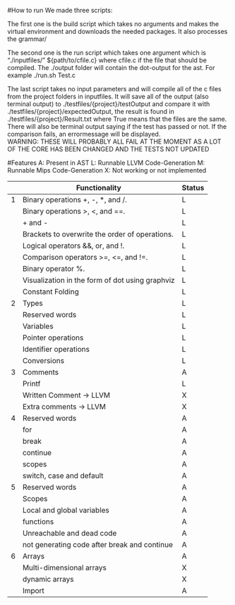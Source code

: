
#How to run
We made three scripts:

The first one is the build script which takes no arguments and makes the virtual environment 
and downloads the needed packages. It also processes the grammar/

The second one is the run script which takes one argument which is “./inputfiles/” ${path/to/cfile.c} where cfile.c if the file that should be compiled.
The ./output folder will contain the dot-output for the ast. For example ./run.sh Test.c


The last script takes no input parameters and will compile all of the c files from the project folders in inputfiles.
It will save all of the output (also terminal output) to ./testfiles/{project}/testOutput and compare it with
./testfiles/{project}/expectedOutput, the result is found in ./testfiles/{project}/Result.txt 
where True means that the files are the same. There will also be terminal output saying if the test has passed or not. 
If the comparison fails, an errormessage will be displayed. <br>
WARNING: THESE WILL PROBABLY ALL FAIL AT THE MOMENT AS A LOT OF THE CORE HAS BEEN CHANGED AND THE TESTS NOT UPDATED




#Features
A: Present in AST
L: Runnable LLVM Code-Generation
M: Runnable Mips Code-Generation
X: Not working or not implemented


|     | Functionality                                   | Status |
|-----|-------------------------------------------------|--------|
| 1   | Binary operations +, -, *, and /.               | L      |
|     | Binary operations >, <, and ==.                 | L      |
|     | + and -                                         | L      |
|     | Brackets to overwrite the order of operations.  | L      |
|     | Logical operators &&, or, and !.                | L      |
|     | Comparison operators >=, <=, and !=.            | L      |
|     | Binary operator %.                              | L      |
|     | Visualization in the form of dot using graphviz | L      |
|     | Constant Folding                                | L      |
| 2   | Types                                           | L      |
|     | Reserved words                                  | L      |
|     | Variables                                       | L      |
|     | Pointer operations                              | L      |
|     | Identifier operations                           | L      |
|     | Conversions                                     | L      |
| 3   | Comments                                        | A      |
|     | Printf                                          | L      |
|     | Written Comment -> LLVM                         | X      |
|     | Extra comments -> LLVM                          | X      |
| 4   | Reserved words                                  | A      |
|     | for                                             | A      |
|     | break                                           | A      |
|     | continue                                        | A      |
|     | scopes                                          | A      |
|     | switch, case and default                        | A      |
| 5   | Reserved words                                  | A      |
|     | Scopes                                          | A      |
|     | Local and global variables                      | A      |
|     | functions                                       | A      |
|     | Unreachable and dead code                       | A      |
|     | not generating code after break and continue    | A      |
| 6   | Arrays                                          | A      |
|     | Multi-dimensional arrays                        | X      |
|     | dynamic arrays                                  | X      |
|     | Import                                          | A      |